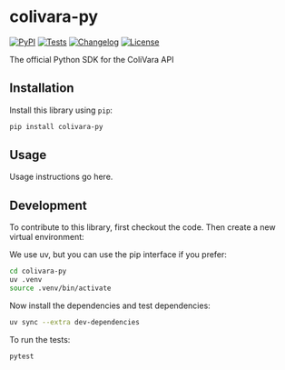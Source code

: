# colivara-py

[![PyPI](https://img.shields.io/pypi/v/colivara-py.svg)](https://pypi.org/project/colivara-py/)
[![Tests](https://github.com/tjmlabs/colivara-py/actions/workflows/test.yml/badge.svg)](https://github.com/tjmlabs/colivara-py/actions/workflows/test.yml)
[![Changelog](https://img.shields.io/github/v/release/tjmlabs/colivara-py?include_prereleases&label=changelog)](https://github.com/tjmlabs/colivara-py/releases)
[![License](https://img.shields.io/badge/license-Apache%202.0-blue.svg)](https://github.com/tjmlabs/colivara-py/blob/main/LICENSE)

The official Python SDK for the ColiVara API

## Installation

Install this library using `pip`:
```bash
pip install colivara-py
```
## Usage

Usage instructions go here.

## Development

To contribute to this library, first checkout the code. Then create a new virtual environment:

We use uv, but you can use the pip interface if you prefer:

```bash
cd colivara-py
uv .venv
source .venv/bin/activate
```
Now install the dependencies and test dependencies:
```bash
uv sync --extra dev-dependencies
```
To run the tests:
```bash
pytest
```
